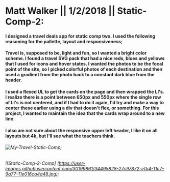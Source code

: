 # Matt Walker || 1/2/2018 || Static-Comp-2:

#### I designed a travel deals app for static comp two. I used the following reasoning for the pallette, layout and responsiveness;

#### Travel is, supposed to be, light and fun, so I wanted a bright color scheme. I found a travel SVG pack that had a nice reds, blues and yellows that I used for icons and hover states. I wanted the photos to be the focal point of the site, so I picked colorful photos of each destination and then used a gradient from the photo back to a constant dark blue from the header.

#### I used a flexed UL to get the cards on the page and then wrapped the LI's. I realize there is a point between 650px and 550px where the single row of LI's is not centered, and if I had to do it again, I'd try and make a way to center these earlier using a div that doesn't flex, or something. For this project, I wanted to maintain the idea that the cards wrap around to a new line.

#### I also am not sure about the responsive upper left header, I like it on all layouts but 4k, but I'll see what the teachers think.

###### ![My-Travel-Static-Comp](https://user-images.githubusercontent.com/30199861/34495908-875272b2-efb4-11e7-84c2-1efdc306f051.png);

###### ![Static-Comp-2-Comp] (https://user-images.githubusercontent.com/30199861/34495828-27c97872-efb4-11e7-9a77-11e016ca4a48.jpg);





